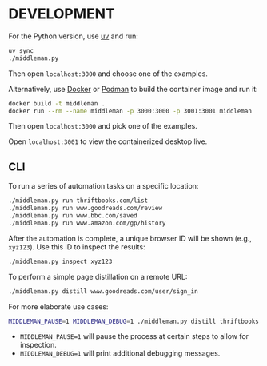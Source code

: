 # DEVELOPMENT

For the Python version, use [uv](https://docs.astral.sh/uv) and run:

```bash
uv sync
./middleman.py
```

Then open `localhost:3000` and choose one of the examples.

Alternatively, use [Docker](https://docker.com) or [Podman](https://podman.io) to build the container image and run it:

```bash
docker build -t middleman .
docker run --rm --name middleman -p 3000:3000 -p 3001:3001 middleman
```

Then open `localhost:3000` and pick one of the examples.

Open `localhost:3001` to view the containerized desktop live.

## CLI

To run a series of automation tasks on a specific location:

```bash
./middleman.py run thriftbooks.com/list
./middleman.py run www.goodreads.com/review
./middleman.py run www.bbc.com/saved
./middleman.py run www.amazon.com/gp/history
```

After the automation is complete, a unique browser ID will be shown (e.g., `xyz123`). Use this ID to inspect the results:

```bash
./middleman.py inspect xyz123
```

To perform a simple page distillation on a remote URL:

```bash
./middleman.py distill www.goodreads.com/user/sign_in
```

For more elaborate use cases:

```bash
MIDDLEMAN_PAUSE=1 MIDDLEMAN_DEBUG=1 ./middleman.py distill thriftbooks.com/list
```

- `MIDDLEMAN_PAUSE=1` will pause the process at certain steps to allow for inspection.
- `MIDDLEMAN_DEBUG=1` will print additional debugging messages.
